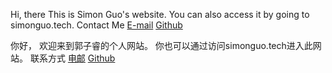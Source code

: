 Hi, there
This is Simon Guo's website. 
You can also access it by going to simonguo.tech.
Contact Me
[E-mail](simonguozirui@gmail.com)
[Github](https://github.com/simonguozirui)



你好，
欢迎来到郭子睿的个人网站。
你也可以通过访问simonguo.tech进入此网站。
联系方式
[电邮](simonguozirui@gmail.com)
[Github](https://github.com/simonguozirui)


